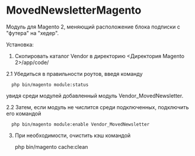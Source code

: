 # MovedNewsletterMagento

Модуль для Magento 2, меняющий расположение блока подписки с "футера" на "хедер".



Установка:

1. Скопировать каталог Vendor в директорию <Директория Magento 2>/app/code/

2.1 Убедиться в правильности роутов, введя команду 

      php bin/magento module:status
      
   увидя среди модулей добавленный модуль Vendor_MovedNewsletter.
   
2.2 Затем, если модуль не числится среди подключенных, подключить его командой
   
      php bin/magento module:enable Vendor_MovedNewsletter
      
3. При необходимости, очистить кэш командой

      php bin/magento cache:clean

